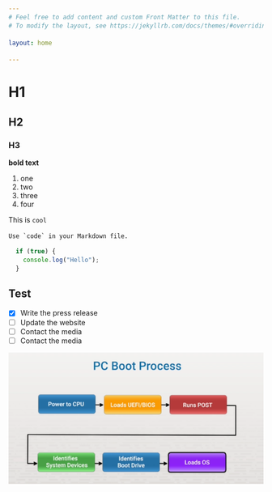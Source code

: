 ```yaml
---
# Feel free to add content and custom Front Matter to this file.
# To modify the layout, see https://jekyllrb.com/docs/themes/#overriding-theme-defaults

layout: home

---
```


# H1
## H2
### H3
**bold text**

1. one
2. two
3. three
4. four

This is `cool`

``Use `code` in your Markdown file.``

```javascript
  if (true) {
    console.log("Hello");
  }
```
## Test
 - [x] Write the press release
 - [ ] Update the website
 - [ ] Contact the media
  - [ ] Contact the media

![Testing Images](https://github.com/vasquezjr/ITHelloWorld/blob/main/docs/images/test.png "Test")
